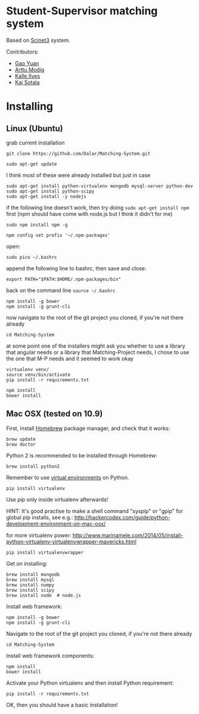 # Student-Supervisor matching system

Based on [Scinet3](https://github.com/xiaohan2012/rl-search) system.

Contributors:
* [Gao Yuan](https://github.com/gaoyuankidult)
* [Arttu Modig](https://github.com/Dalar)
* [Kalle Ilves](https://github.com/Kaltsoon)
* [Kaj Sotala](https://github.com/ksotala)

# Installing

## Linux (Ubuntu)

grab current installation

`git clone https://github.com/Dalar/Matching-System.git`

`sudo apt-get update`

I think most of these were already installed but just in case
```
sudo apt-get install python-virtualenv mongodb mysql-server python-dev
sudo apt-get install python-scipy
sudo apt-get install -y nodejs
```

if the following line doesn't work, then try doing `sudo apt-get install npm` first
(npm should have come with node.js but I think it didn't for me)

`sudo npm install npm -g`

`npm config set prefix '~/.npm-packages'`

open:

`sudo pico ~/.bashrc`

append the following line to bashrc, then save and close:

`export PATH="$PATH:$HOME/.npm-packages/bin"`

back on the command line `source ~/.bashrc`

```
npm install -g bower
npm install -g grunt-cli
```

now navigate to the root of the git project you cloned, if you're not
there already

`cd Matching-System`

at some point one of the installers might ask you whether to use a
library that angular needs or a library that Matching-Project needs,
I chose to use the one that M-P needs and it seemed to work okay

```
virtualenv venv/
source venv/bin/activate
pip install -r requirements.txt
```

```
npm install
bower install
```

## Mac OSX (tested on 10.9)

First, install [Homebrew](http://brew.sh/) package manager, and check that it works:

```shell
brew update
brew doctor
```

Python 2 is recommended to be installed through Homebrew:

`brew install python2`

Remember to use [virtual environments](http://docs.python-guide.org/en/latest/dev/virtualenvs/) on Python.

`pip install virtualenv`

Use pip only inside virtualenv afterwards!

HINT: It's good practise to make a shell command "syspip" or "gpip" for global pip installs, see e.g.:
http://hackercodex.com/guide/python-development-environment-on-mac-osx/

for more virtualenv power:
http://www.marinamele.com/2014/05/install-python-virtualenv-virtualenvwrapper-mavericks.html

`pip install virtualenvwrapper`

Get on installing:

```shell
brew install mongodb
brew install mysql
brew install numpy
brew install scipy
brew install node  # node.js
```

Install web framework:

```shell
npm install -g bower
npm install -g grunt-cli
```

Navigate to the root of the git project you cloned, if you're not
there already

`cd Matching-System`

Install web framework components:

```shell
npm install
bower install
```

Activate your Python virtualenv and then install Python requirement:

`pip install -r requirements.txt`

OK, then you should have a basic installation!
